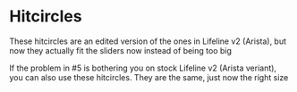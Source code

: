 # Hitcircles
These hitcircles are an edited version of the ones in Lifeline v2 (Arista), but now they actually fit the sliders now instead of being too big

If the problem in #5 is bothering you on stock Lifeline v2 (Arista veriant), you can also use these hitcircles. They are the same, just now the right size